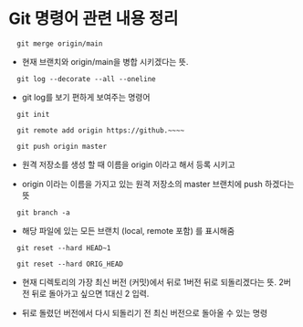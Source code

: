 # Git 명령어 관련 내용 정리


```
  git merge origin/main
```

- 현재 브랜치와  origin/main을 병합 시키겠다는 뜻.  

```
  git log --decorate --all --oneline
```

- git log를 보기 편하게 보여주는 명령어


```
  git init

  git remote add origin https://github.~~~~

  git push origin master
```

- 원격 저장소를 생성 할 때 이름을 origin 이라고 해서 등록 시키고

- origin 이라는 이름을 가지고 있는 원격 저장소의 master 브랜치에 push 하겠다는 뜻


```
  git branch -a
```

- 해당 파일에 있는 모든 브랜치 (local, remote 포함) 를 표시해줌



```
  git reset --hard HEAD~1  

  git reset --hard ORIG_HEAD
```

- 현재 디렉토리의 가장 최신 버전 (커밋)에서 뒤로 1버전 뒤로 되돌리겠다는 뜻. 2버전 뒤로 돌아가고 싶으면 1대신 2 입력.

- 뒤로 돌렸던 버전에서 다시 되돌리기 전 최신 버전으로 돌아올 수 있는 명령
